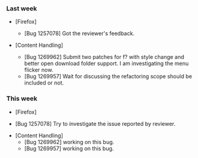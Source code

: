 ### Last week

* [Firefox]
  - [Bug 1257078] Got the reviewer's feedback.

* [Content Handling]
  - [Bug 1269962] Submit two patches for f? with style change and better open download folder support. I am investigating the menu flicker now.
  - [Bug 1269957] Wait for discussing the refactoring scope should be included or not.

### This week

* [Firefox]
- [Bug 1257078] Try to investigate the issue reported by reviewer.

* [Content Handling]
  - [Bug 1269962] working on this bug.
  - [Bug 1269957] working on this bug.
